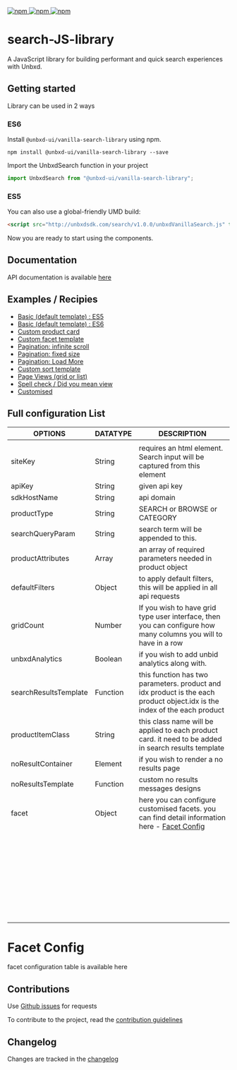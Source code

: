 <a href="https://www.npmjs.com/package/@unbxd-ui/vanilla-search-library">
  <img alt="npm" src="https://img.shields.io/npm/v/@unbxd-ui/vanilla-search-library?color=blue">
</a>
<a href="https://www.npmjs.com/package/@unbxd-ui/vanilla-search-library">
  <img alt="npm" src="https://img.shields.io/npm/l/@unbxd-ui/vanilla-search-library">
</a>
<a href="https://www.npmjs.com/package/@unbxd-ui/vanilla-search-library">
  <img alt="npm" src="https://img.shields.io/npm/dm/@unbxd-ui/vanilla-search-library">
</a>

# search-JS-library
A JavaScript library for building performant and quick search experiences with Unbxd.


## Getting started

Library can be used in 2 ways

### ES6
Install `@unbxd-ui/vanilla-search-library` using npm.

```shell
npm install @unbxd-ui/vanilla-search-library --save
```

Import the UnbxdSearch function in your project

```js
import UnbxdSearch from "@unbxd-ui/vanilla-search-library";
```

### ES5

You can also use a global-friendly UMD build:

```html
<script src="http://unbxdsdk.com/search/v1.0.0/unbxdVanillaSearch.js" type="text/javascript"></script>
```

Now you are ready to start using the components.

## Documentation
API documentation is available <a href="http://cxdoc.unbxd.io/search-JS-library/">here</a>


## Examples / Recipies

<ul>
    <li>
        <a href="#">Basic (default template) : ES5</a>
    </li>
    <li>
        <a href="#">Basic (default template) : ES6</a>
    </li>
    <li>
        <a href="#">Custom product card</a>
    </li>  
    <li>
        <a href="#">Custom facet template</a>
    </li>
    <li>
        <a href="#">Pagination: infinite scroll</a>
    </li>  
    <li>
        <a href="#">Pagination: fixed size</a>
    </li>  
    <li>
        <a href="#">Pagination: Load More</a>
    </li> 
    <li>
        <a href="#">Custom sort template</a>
    </li>   
    <li>
        <a href="#">Page Views (grid or list)</a>
    </li> 
    <li>
        <a href="#">Spell check / Did you mean view</a>
    </li> 
    <li>
        <a href="https://codesandbox.io/s/friendly-microservice-to3r8?file=/index.html">Customised</a>
    </li>
</ul>


## Full configuration List
| OPTIONS               | DATATYPE | DESCRIPTION                                                                                                               |
|-----------------------|----------|---------------------------------------------------------------------------------------------------------------------------|
|                       |          |                                                                                                                           |
| siteKey               | String   | requires an html element. Search input will be captured from this element                                                 |
| apiKey                | String   | given api key                                                                                                             |
| sdkHostName           | String   | api domain                                                                                                                |
| productType           | String   | SEARCH or BROWSE or CATEGORY                                                                                              |
| searchQueryParam      | String   | search term will be appended to this.                                                                                     |
| productAttributes     | Array    | an array of required parameters needed in product object                                                                  |
| defaultFilters        | Object   | to apply default filters, this will be applied in all api requests                                                        |
| gridCount             | Number   | If you wish to have grid type user interface, then you can configure how many columns you will to have in a row           |
| unbxdAnalytics        | Boolean  | if you wish to add unbid analytics along with.                                                                            |
| searchResultsTemplate | Function | this function has two parameters. product and idx product is the each product object.idx is the index of the each product |
| productItemClass      | String   | this class name will be applied to each product card. it need to be added in search results template                      |
| noResultContainer     | Element  | if you wish to render a no results page                                                                                   |
| noResultsTemplate     | Function | custom no results messages designs                                                                                        |
| facet                 | Object   | here you can configure customised facets. you can find detail information here - [Facet Config](#facetConfig)             |
|                       |          |                                                                                                                           |
|                       |          |                                                                                                                           |
|                       |          |                                                                                                                           |
|                       |          |                                                                                                                           |
|                       |          |                                                                                                                           |
|                       |          |                                                                                                                           |
|                       |          |                                                                                                                           |
|                       |          |                                                                                                                           |
|                       |          |                                                                                                                           |
|                       |          |                                                                                                                           |
|                       |          |                                                                                                                           |
|                       |          |                                                                                                                           |
|                       |          |                                                                                                                           |
|                       |          |                                                                                                                           |
|                       |          |                                                                                                                           |
|                       |          |                                                                                                                           |
|                       |          |                                                                                                                           |
|                       |          |                                                                                                                           |
|                       |          |                                                                                                                           |
|                       |          |                                                                                                                           |
|                       |          |                                                                                                                           |
|                       |          |                                                                                                                           |
|                       |          |                                                                                                                           |
|                       |          |                                                                                                                           |
|                       |          |                                                                                                                           |
|                       |          |                                                                                                                           |
|                       |          |                                                                                                                           |
|                       |          |                                                                                                                           |
|                       |          |                                                                                                                           |
|                       |          |                                                                                                                           |
|                       |          |                                                                                                                           |
|                       |          |                                                                                                                           |
|                       |          |                                                                                                                           |
|                       |          |                                                                                                                           |                                                                      	|



 # Facet Config
 facet configuration table is available here


## Contributions

Use [Github issues](https://github.com/unbxd/search-JS-library/issues) for requests

To contribute to the project, read the [contribution guidelines](CONTRIBUTE.md)

## Changelog

Changes are tracked in the [changelog](CHANGELOG.md)